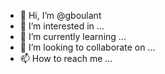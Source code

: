 - 👋 Hi, I’m @gboulant
- 👀 I’m interested in ...
- 🌱 I’m currently learning ...
- 💞️ I’m looking to collaborate on ...
- 📫 How to reach me ...

<!---
gboulant/gboulant is a ✨ special ✨ repository because its `README.md` (this file) appears on your GitHub profile.
You can click the Preview link to take a look at your changes.
--->
